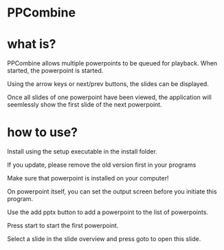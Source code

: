 # PPCombine

# what is?
PPCombine allows multiple powerpoints to be queued for playback. When started, the powerpoint is started. 

Using the arrow keys or next/prev buttons, the slides can be displayed.

Once all slides of one powerpoint have been viewed, the application will seemlessly show the first slide of the next powerpoint.


# how to use?
Install using the setup executable in the install folder.

If you update, please remove the old version first in your programs

Make sure that powerpoint is installed on your computer!

On powerpoint itself, you can set the output screen before you initiate this program.


Use the add pptx button to add a powerpoint to the list of powerpoints. 

Press start to start the first powerpoint. 

Select a slide in the slide overview and press goto to open this slide. 
